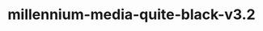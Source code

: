 # millennium-media-quite-black-v3.2
<?xml version="1.0" ?>
<rss version="2.0">
<channel>
<title>Milllennium Media Center</title>
<description></description>
<link></link>
<item>
<title>Quite Blvck Build v3.2</title>
<description></description>
<link></link>
</channel>
</rss>

